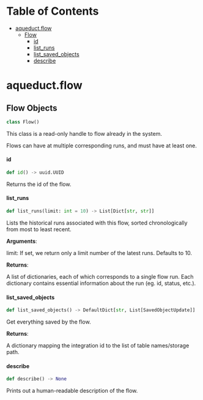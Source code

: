 # Table of Contents

* [aqueduct.flow](#aqueduct.flow)
  * [Flow](#aqueduct.flow.Flow)
    * [id](#aqueduct.flow.Flow.id)
    * [list\_runs](#aqueduct.flow.Flow.list_runs)
    * [list\_saved\_objects](#aqueduct.flow.Flow.list_saved_objects)
    * [describe](#aqueduct.flow.Flow.describe)

<a id="aqueduct.flow"></a>

# aqueduct.flow

<a id="aqueduct.flow.Flow"></a>

## Flow Objects

```python
class Flow()
```

This class is a read-only handle to flow already in the system.

Flows can have at multiple corresponding runs, and must have at least one.

<a id="aqueduct.flow.Flow.id"></a>

#### id

```python
def id() -> uuid.UUID
```

Returns the id of the flow.

<a id="aqueduct.flow.Flow.list_runs"></a>

#### list\_runs

```python
def list_runs(limit: int = 10) -> List[Dict[str, str]]
```

Lists the historical runs associated with this flow, sorted chronologically from most to least recent.

**Arguments**:

  limit:
  If set, we return only a limit number of the latest runs. Defaults to 10.
  

**Returns**:

  A list of dictionaries, each of which corresponds to a single flow run.
  Each dictionary contains essential information about the run (eg. id, status, etc.).

<a id="aqueduct.flow.Flow.list_saved_objects"></a>

#### list\_saved\_objects

```python
def list_saved_objects() -> DefaultDict[str, List[SavedObjectUpdate]]
```

Get everything saved by the flow.

**Returns**:

  A dictionary mapping the integration id to the list of table names/storage path.

<a id="aqueduct.flow.Flow.describe"></a>

#### describe

```python
def describe() -> None
```

Prints out a human-readable description of the flow.

